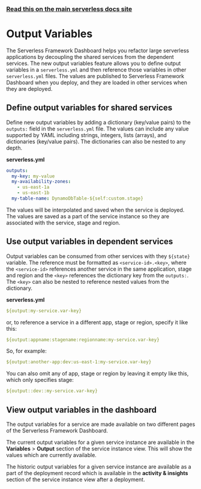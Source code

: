 <!--
title: Serverless Dashboard - Output Variables
menuText: Output Variables
menuOrder: 3
layout: Doc
-->

<!-- DOCS-SITE-LINK:START automatically generated  -->

### [Read this on the main serverless docs site](https://www.serverless.com/framework/docs/dashboard/output-variables/)

<!-- DOCS-SITE-LINK:END -->

# Output Variables

The Serverless Framework Dashboard helps you refactor large serverless applications by decoupling the shared services from the dependent services. The new output variables feature allows you to define output variables in a `serverless.yml` and then reference those variables in other `serverless.yml` files. The values are published to Serverless Framework Dashboard when you deploy, and they are loaded in other services when they are deployed.

## Define output variables for shared services

Define new output variables by adding a dictionary (key/value pairs) to the `outputs:` field in the `serverless.yml` file. The values can include any value supported by YAML including strings, integers, lists (arrays), and dictionaries (key/value pairs). The dictionaries can also be nested to any depth.

**serverless.yml**

```yaml
outputs:
  my-key: my-value
  my-availability-zones:
    - us-east-1a
    - us-east-1b
  my-table-name: DynamoDbTable-${self:custom.stage}
```

The values will be interpolated and saved when the service is deployed. The values are saved as a part of the service instance so they are associated with the service, stage and region.

## Use output variables in dependent services

Output variables can be consumed from other services with they `${state}` variable. The reference must be formatted as `<service-id>.<key>`, where the `<service-id>` references another service in the same application, stage and region and the `<key>` references the dictionary key from the `outputs:`. The `<key>` can also be nested to reference nested values from the dictionary.

**serverless.yml**

```yaml
${output:my-service.var-key}
```

or, to reference a service in a different app, stage or region, specify it like this:

```yaml
${output:appname:stagename:regionname:my-service.var-key}
```

So, for example:

```yaml
${output:another-app:dev:us-east-1:my-service.var-key}
```

You can also omit any of app, stage or region by leaving it empty like this, which only specifies
stage:

```yaml
${output::dev::my-service.var-key}
```


## View output variables in the dashboard

The output variables for a service are made available on two different pages of the Serverless Framework Dashboard.

The current output variables for a given service instance are available in the **Variables** > **Output** section of the service instance view. This will show the values which are currently available.

The historic output variables for a given service instance are available as a part of the deployment record which is available in the **activity & insights** section of the service instance view after a deployment.
